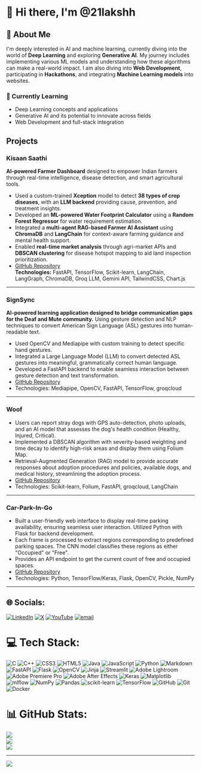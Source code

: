 # 👋 Hi there, I'm @21lakshh

## 👀 About Me
I'm deeply interested in AI and machine learning, currently diving into the world of **Deep Learning** and exploring **Generative AI**. My journey includes implementing various ML models and understanding how these algorithms can make a real-world impact. I am also diving into **Web Development**, participating in **Hackathons**, and integrating **Machine Learning models** into websites.

### 🌱 Currently Learning
- Deep Learning concepts and applications  
- Generative AI and its potential to innovate across fields  
- Web Development and full-stack integration

## Projects


### Kisaan Saathi
**AI-powered Farmer Dashboard** designed to empower Indian farmers through real-time intelligence, disease detection, and smart agricultural tools.

- Used a custom-trained **Xception** model to detect **38 types of crop diseases**, with an **LLM backend** providing cause, prevention, and treatment insights.
- Developed an **ML-powered Water Footprint Calculator** using a **Random Forest Regressor** for water requirement estimation.
- Integrated a **multi-agent RAG-based Farmer AI Assistant** using **ChromaDB** and **LangChain** for context-aware farming guidance and mental health support.
- Enabled **real-time market analysis** through agri-market APIs and **DBSCAN clustering** for disease hotspot mapping to aid land inspection prioritization.
- [GitHub Repository](https://github.com/21lakshh/Kisaan-Saathi)  
**Technologies:** FastAPI, TensorFlow, Scikit-learn, LangChain, LangGraph, ChromaDB, Groq LLM, Gemini API, TailwindCSS, Chart.js

--- 

### **SignSync**
**AI-powered learning application designed to bridge communication gaps for the Deaf and Mute community.** Using gesture detection and NLP techniques to convert American Sign Language (ASL) gestures into human-readable text.

- Used OpenCV and Mediapipe with custom training to detect specific hand gestures.
- Integrated a Large Language Model (LLM) to convert detected ASL gestures into meaningful, grammatically correct human language.
- Developed a FastAPI backend to enable seamless interaction between gesture detection and text transformation.
- [GitHub Repository](https://github.com/21lakshh/SignSync)
- Technologies: Mediapipe, OpenCV, FastAPI, TensorFlow, groqcloud

---

### **Woof**
- Users can report stray dogs with GPS auto-detection, photo uploads, and an AI model that assesses the dog's health condition (Healthy, Injured, Critical).
- Implemented a DBSCAN algorithm with severity-based weighting and time decay to identify high-risk areas and display them using Folium Map.
- Retrieval-Augmented Generation (RAG) model to provide accurate responses about adoption procedures and policies, available dogs, and medical history, streamlining the adoption process.
- [GitHub Repository](https://github.com/21lakshh/woof)
- Technologies: Scikit-learn, Folium, FastAPI, groqcloud, LangChain

---

### **Car-Park-In-Go**
- Built a user-friendly web interface to display real-time parking availability, ensuring seamless user interaction. Utilized Python with Flask for backend development.
- Each frame is processed to extract regions corresponding to predefined parking spaces. The CNN model classifies these regions as either "Occupied" or "Free".
- Provides an API endpoint to get the current count of free and occupied spaces.
- [GitHub Repository](https://github.com/21lakshh/Car-Park-In-Go)
- Technologies: Python, TensorFlow/Keras, Flask, OpenCV, Pickle, NumPy

---

## 🌐 Socials:
[![LinkedIn](https://img.shields.io/badge/LinkedIn-%230077B5.svg?logo=linkedin&logoColor=white)](https://linkedin.com/in/lakshya-paliwal-67a5222aa) [![X](https://img.shields.io/badge/X-black.svg?logo=X&logoColor=white)](https://x.com/lakshh__) [![YouTube](https://img.shields.io/badge/YouTube-%23FF0000.svg?logo=YouTube&logoColor=white)](https://youtube.com/@Laksh21) [![email](https://img.shields.io/badge/Email-D14836?logo=gmail&logoColor=white)](mailto:lakshyapaliwal200@gmail.com) 

# 💻 Tech Stack:
![C](https://img.shields.io/badge/c-%2300599C.svg?style=for-the-badge&logo=c&logoColor=white) ![C++](https://img.shields.io/badge/c++-%2300599C.svg?style=for-the-badge&logo=c%2B%2B&logoColor=white) ![CSS3](https://img.shields.io/badge/css3-%231572B6.svg?style=for-the-badge&logo=css3&logoColor=white) ![HTML5](https://img.shields.io/badge/html5-%23E34F26.svg?style=for-the-badge&logo=html5&logoColor=white) ![Java](https://img.shields.io/badge/java-%23ED8B00.svg?style=for-the-badge&logo=openjdk&logoColor=white) ![JavaScript](https://img.shields.io/badge/javascript-%23323330.svg?style=for-the-badge&logo=javascript&logoColor=%23F7DF1E) ![Python](https://img.shields.io/badge/python-3670A0?style=for-the-badge&logo=python&logoColor=ffdd54) ![Markdown](https://img.shields.io/badge/markdown-%23000000.svg?style=for-the-badge&logo=markdown&logoColor=white) ![FastAPI](https://img.shields.io/badge/FastAPI-005571?style=for-the-badge&logo=fastapi) ![Flask](https://img.shields.io/badge/flask-%23000.svg?style=for-the-badge&logo=flask&logoColor=white) ![OpenCV](https://img.shields.io/badge/opencv-%23white.svg?style=for-the-badge&logo=opencv&logoColor=white) ![Jinja](https://img.shields.io/badge/jinja-white.svg?style=for-the-badge&logo=jinja&logoColor=black) ![Streamlit](https://img.shields.io/badge/Streamlit-%23FE4B4B.svg?style=for-the-badge&logo=streamlit&logoColor=white) ![Adobe Lightroom](https://img.shields.io/badge/Adobe%20Lightroom-31A8FF.svg?style=for-the-badge&logo=Adobe%20Lightroom&logoColor=white) ![Adobe Premiere Pro](https://img.shields.io/badge/Adobe%20Premiere%20Pro-9999FF.svg?style=for-the-badge&logo=Adobe%20Premiere%20Pro&logoColor=white) ![Adobe After Effects](https://img.shields.io/badge/Adobe%20After%20Effects-9999FF.svg?style=for-the-badge&logo=Adobe%20After%20Effects&logoColor=white) ![Keras](https://img.shields.io/badge/Keras-%23D00000.svg?style=for-the-badge&logo=Keras&logoColor=white) ![Matplotlib](https://img.shields.io/badge/Matplotlib-%23ffffff.svg?style=for-the-badge&logo=Matplotlib&logoColor=black) ![mlflow](https://img.shields.io/badge/mlflow-%23d9ead3.svg?style=for-the-badge&logo=numpy&logoColor=blue) ![NumPy](https://img.shields.io/badge/numpy-%23013243.svg?style=for-the-badge&logo=numpy&logoColor=white) ![Pandas](https://img.shields.io/badge/pandas-%23150458.svg?style=for-the-badge&logo=pandas&logoColor=white) ![scikit-learn](https://img.shields.io/badge/scikit--learn-%23F7931E.svg?style=for-the-badge&logo=scikit-learn&logoColor=white) ![TensorFlow](https://img.shields.io/badge/TensorFlow-%23FF6F00.svg?style=for-the-badge&logo=TensorFlow&logoColor=white) ![GitHub](https://img.shields.io/badge/github-%23121011.svg?style=for-the-badge&logo=github&logoColor=white) ![Git](https://img.shields.io/badge/git-%23F05033.svg?style=for-the-badge&logo=git&logoColor=white) ![Docker](https://img.shields.io/badge/docker-%230db7ed.svg?style=for-the-badge&logo=docker&logoColor=white)
# 📊 GitHub Stats:
![](https://github-readme-stats.vercel.app/api?username=21lakshh&theme=date_night&hide_border=false&include_all_commits=true&count_private=false)<br/>
![](https://nirzak-streak-stats.vercel.app/?user=21lakshh&theme=date_night&hide_border=false)<br/>
![](https://github-readme-stats.vercel.app/api/top-langs/?username=21lakshh&theme=date_night&hide_border=false&include_all_commits=true&count_private=false&layout=compact)

---
[![](https://visitcount.itsvg.in/api?id=21lakshh&icon=6&color=3)](https://visitcount.itsvg.in)

<!-- Proudly created with GPRM ( https://gprm.itsvg.in ) -->
